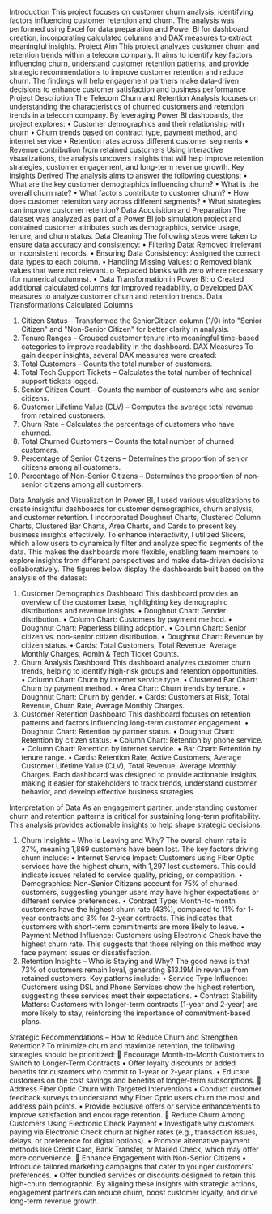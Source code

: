 Introduction
This project focuses on customer churn analysis, identifying factors influencing customer retention and churn. The analysis was performed using Excel for data preparation and Power BI for dashboard creation, incorporating calculated columns and DAX measures to extract meaningful insights.
Project Aim
This project analyzes customer churn and retention trends within a telecom company. It aims to identify key factors influencing churn, understand customer retention patterns, and provide strategic recommendations to improve customer retention and reduce churn. The findings will help engagement partners make data-driven decisions to enhance customer satisfaction and business performance
Project Description
The Telecom Churn and Retention Analysis focuses on understanding the characteristics of churned customers and retention trends in a telecom company. By leveraging Power BI dashboards, the project explores:
•	Customer demographics and their relationship with churn
•	Churn trends based on contract type, payment method, and internet service
•	Retention rates across different customer segments
•	Revenue contribution from retained customers
Using interactive visualizations, the analysis uncovers insights that will help improve retention strategies, customer engagement, and long-term revenue growth.
Key Insights Derived
The analysis aims to answer the following questions:
•	What are the key customer demographics influencing churn?
•	What is the overall churn rate?
•	What factors contribute to customer churn?
•	How does customer retention vary across different segments?
•	What strategies can improve customer retention?
Data Acquisition and Preparation
The dataset was analyzed as part of a Power BI job simulation project and contained customer attributes such as demographics, service usage, tenure, and churn status.
Data Cleaning 
The following steps were taken to ensure data accuracy and consistency:
•	Filtering Data: Removed irrelevant or inconsistent records.
•	Ensuring Data Consistency: Assigned the correct data types to each column.
•	Handling Missing Values:
o	Removed blank values that were not relevant.
o	Replaced blanks with zero where necessary (for numerical columns).
•	Data Transformation in Power BI:
o	Created additional calculated columns for improved readability.
o	Developed DAX measures to analyze customer churn and retention trends.
Data Transformations
Calculated Columns
1.	Citizen Status – Transformed the SeniorCitizen column (1/0) into "Senior Citizen" and "Non-Senior Citizen" for better clarity in analysis.
2.	Tenure Ranges – Grouped customer tenure into meaningful time-based categories to improve readability in the dashboard.
DAX Measures
To gain deeper insights, several DAX measures were created:
1.	Total Customers – Counts the total number of customers.
2.	Total Tech Support Tickets – Calculates the total number of technical support tickets logged.
3.	Senior Citizen Count – Counts the number of customers who are senior citizens.
4.	Customer Lifetime Value (CLV) – Computes the average total revenue from retained customers.
5.	Churn Rate – Calculates the percentage of customers who have churned.
6.	Total Churned Customers – Counts the total number of churned customers.
7.	Percentage of Senior Citizens – Determines the proportion of senior citizens among all customers.
8.	Percentage of Non-Senior Citizens – Determines the proportion of non-senior citizens among all customers.

Data Analysis and Visualization
In Power BI, I used various visualizations to create insightful dashboards for customer demographics, churn analysis, and customer retention. I incorporated Doughnut Charts, Clustered Column Charts, Clustered Bar Charts, Area Charts, and Cards to present key business insights effectively.
To enhance interactivity, I utilized Slicers, which allow users to dynamically filter and analyze specific segments of the data. This makes the dashboards more flexible, enabling team members to explore insights from different perspectives and make data-driven decisions collaboratively.
The figures below display the dashboards built based on the analysis of the dataset:
1. Customer Demographics Dashboard
This dashboard provides an overview of the customer base, highlighting key demographic distributions and revenue insights.
•	Doughnut Chart: Gender distribution.
•	Column Chart: Customers by payment method.
•	Doughnut Chart: Paperless billing adoption.
•	Column Chart: Senior citizen vs. non-senior citizen distribution.
•	Doughnut Chart: Revenue by citizen status.
•	Cards: Total Customers, Total Revenue, Average Monthly Charges, Admin & Tech Ticket Counts.
2. Churn Analysis Dashboard
This dashboard analyzes customer churn trends, helping to identify high-risk groups and retention opportunities.
•	Column Chart: Churn by internet service type.
•	Clustered Bar Chart: Churn by payment method.
•	Area Chart: Churn trends by tenure.
•	Doughnut Chart: Churn by gender.
•	Cards: Customers at Risk, Total Revenue, Churn Rate, Average Monthly Charges.
3. Customer Retention Dashboard
This dashboard focuses on retention patterns and factors influencing long-term customer engagement.
•	Doughnut Chart: Retention by partner status.
•	Doughnut Chart: Retention by citizen status.
•	Column Chart: Retention by phone service.
•	Column Chart: Retention by internet service.
•	Bar Chart: Retention by tenure range.
•	Cards: Retention Rate, Active Customers, Average Customer Lifetime Value (CLV), Total Revenue, Average Monthly Charges.
Each dashboard was designed to provide actionable insights, making it easier for stakeholders to track trends, understand customer behavior, and develop effective business strategies.

Interpretation of Data
As an engagement partner, understanding customer churn and retention patterns is critical for sustaining long-term profitability. This analysis provides actionable insights to help shape strategic decisions.
1. Churn Insights – Who is Leaving and Why?
The overall churn rate is 27%, meaning 1,869 customers have been lost. The key factors driving churn include:
•	Internet Service Impact: Customers using Fiber Optic services have the highest churn, with 1,297 lost customers. This could indicate issues related to service quality, pricing, or competition.
•	Demographics: Non-Senior Citizens account for 75% of churned customers, suggesting younger users may have higher expectations or different service preferences.
•	Contract Type: Month-to-month customers have the highest churn rate (43%), compared to 11% for 1-year contracts and 3% for 2-year contracts. This indicates that customers with short-term commitments are more likely to leave.
•	Payment Method Influence: Customers using Electronic Check have the highest churn rate. This suggests that those relying on this method may face payment issues or dissatisfaction.
2. Retention Insights – Who is Staying and Why?
The good news is that 73% of customers remain loyal, generating $13.19M in revenue from retained customers. Key patterns include:
•	Service Type Influence: Customers using DSL and Phone Services show the highest retention, suggesting these services meet their expectations.
•	Contract Stability Matters: Customers with longer-term contracts (1-year and 2-year) are more likely to stay, reinforcing the importance of commitment-based plans.

Strategic Recommendations – How to Reduce Churn and Strengthen Retention?
To minimize churn and maximize retention, the following strategies should be prioritized:
🔹 Encourage Month-to-Month Customers to Switch to Longer-Term Contracts
•	Offer loyalty discounts or added benefits for customers who commit to 1-year or 2-year plans.
•	Educate customers on the cost savings and benefits of longer-term subscriptions.
🔹 Address Fiber Optic Churn with Targeted Interventions
•	Conduct customer feedback surveys to understand why Fiber Optic users churn the most and address pain points.
•	Provide exclusive offers or service enhancements to improve satisfaction and encourage retention.
🔹 Reduce Churn Among Customers Using Electronic Check Payment
•	Investigate why customers paying via Electronic Check churn at higher rates (e.g., transaction issues, delays, or preference for digital options).
•	Promote alternative payment methods like Credit Card, Bank Transfer, or Mailed Check, which may offer more convenience.
🔹 Enhance Engagement with Non-Senior Citizens
•	Introduce tailored marketing campaigns that cater to younger customers’ preferences.
•	Offer bundled services or discounts designed to retain this high-churn demographic.
By aligning these insights with strategic actions, engagement partners can reduce churn, boost customer loyalty, and drive long-term revenue growth.

